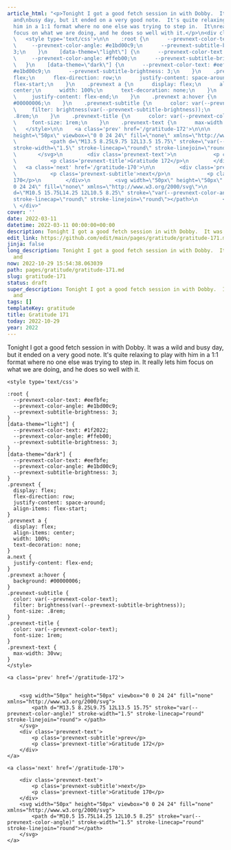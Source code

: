 ```yaml
---
article_html: "<p>Tonight I got a good fetch session in with Dobby.  It was a wild
  and\nbusy day, but it ended on a very good note.  It's quite relaxing to play\nwith
  him in a 1:1 format where no one else was trying to step in.  It\nreally lets him
  focus on what we are doing, and he does so well with it.</p>\n<div class='prevnext'>\n\n
  \   <style type='text/css'>\n\n    :root {\n      --prevnext-color-text: #eefbfe;\n
  \     --prevnext-color-angle: #e1bd00c9;\n      --prevnext-subtitle-brightness:
  3;\n    }\n    [data-theme=\"light\"] {\n      --prevnext-color-text: #1f2022;\n
  \     --prevnext-color-angle: #ffeb00;\n      --prevnext-subtitle-brightness: 3;\n
  \   }\n    [data-theme=\"dark\"] {\n      --prevnext-color-text: #eefbfe;\n      --prevnext-color-angle:
  #e1bd00c9;\n      --prevnext-subtitle-brightness: 3;\n    }\n    .prevnext {\n      display:
  flex;\n      flex-direction: row;\n      justify-content: space-around;\n      align-items:
  flex-start;\n    }\n    .prevnext a {\n      display: flex;\n      align-items:
  center;\n      width: 100%;\n      text-decoration: none;\n    }\n    a.next {\n
  \     justify-content: flex-end;\n    }\n    .prevnext a:hover {\n      background:
  #00000006;\n    }\n    .prevnext-subtitle {\n      color: var(--prevnext-color-text);\n
  \     filter: brightness(var(--prevnext-subtitle-brightness));\n      font-size:
  .8rem;\n    }\n    .prevnext-title {\n      color: var(--prevnext-color-text);\n
  \     font-size: 1rem;\n    }\n    .prevnext-text {\n      max-width: 30vw;\n    }\n
  \   </style>\n\n    <a class='prev' href='/gratitude-172'>\n\n\n        <svg width=\"50px\"
  height=\"50px\" viewbox=\"0 0 24 24\" fill=\"none\" xmlns=\"http://www.w3.org/2000/svg\">\n
  \           <path d=\"M13.5 8.25L9.75 12L13.5 15.75\" stroke=\"var(--prevnext-color-angle)\"
  stroke-width=\"1.5\" stroke-linecap=\"round\" stroke-linejoin=\"round\"> </path>\n
  \       </svg>\n        <div class='prevnext-text'>\n            <p class='prevnext-subtitle'>prev</p>\n
  \           <p class='prevnext-title'>Gratitude 172</p>\n        </div>\n    </a>\n\n
  \   <a class='next' href='/gratitude-170'>\n\n        <div class='prevnext-text'>\n
  \           <p class='prevnext-subtitle'>next</p>\n            <p class='prevnext-title'>Gratitude
  170</p>\n        </div>\n        <svg width=\"50px\" height=\"50px\" viewbox=\"0
  0 24 24\" fill=\"none\" xmlns=\"http://www.w3.org/2000/svg\">\n            <path
  d=\"M10.5 15.75L14.25 12L10.5 8.25\" stroke=\"var(--prevnext-color-angle)\" stroke-width=\"1.5\"
  stroke-linecap=\"round\" stroke-linejoin=\"round\"></path>\n        </svg>\n    </a>\n
  \ </div>"
cover: ''
date: 2022-03-11
datetime: 2022-03-11 00:00:00+00:00
description: Tonight I got a good fetch session in with Dobby.  It was a wild and
edit_link: https://github.com/edit/main/pages/gratitude/gratitude-171.md
jinja: false
long_description: Tonight I got a good fetch session in with Dobby.  It was a wild
  and
now: 2022-10-29 15:54:38.063039
path: pages/gratitude/gratitude-171.md
slug: gratitude-171
status: draft
super_description: Tonight I got a good fetch session in with Dobby.  It was a wild
  and
tags: []
templateKey: gratitude
title: Gratitude 171
today: 2022-10-29
year: 2022
---
```


Tonight I got a good fetch session in with Dobby.  It was a wild and
busy day, but it ended on a very good note.  It's quite relaxing to play
with him in a 1:1 format where no one else was trying to step in.  It
really lets him focus on what we are doing, and he does so well with it.
<div class='prevnext'>

    <style type='text/css'>

    :root {
      --prevnext-color-text: #eefbfe;
      --prevnext-color-angle: #e1bd00c9;
      --prevnext-subtitle-brightness: 3;
    }
    [data-theme="light"] {
      --prevnext-color-text: #1f2022;
      --prevnext-color-angle: #ffeb00;
      --prevnext-subtitle-brightness: 3;
    }
    [data-theme="dark"] {
      --prevnext-color-text: #eefbfe;
      --prevnext-color-angle: #e1bd00c9;
      --prevnext-subtitle-brightness: 3;
    }
    .prevnext {
      display: flex;
      flex-direction: row;
      justify-content: space-around;
      align-items: flex-start;
    }
    .prevnext a {
      display: flex;
      align-items: center;
      width: 100%;
      text-decoration: none;
    }
    a.next {
      justify-content: flex-end;
    }
    .prevnext a:hover {
      background: #00000006;
    }
    .prevnext-subtitle {
      color: var(--prevnext-color-text);
      filter: brightness(var(--prevnext-subtitle-brightness));
      font-size: .8rem;
    }
    .prevnext-title {
      color: var(--prevnext-color-text);
      font-size: 1rem;
    }
    .prevnext-text {
      max-width: 30vw;
    }
    </style>
    
    <a class='prev' href='/gratitude-172'>
    

        <svg width="50px" height="50px" viewbox="0 0 24 24" fill="none" xmlns="http://www.w3.org/2000/svg">
            <path d="M13.5 8.25L9.75 12L13.5 15.75" stroke="var(--prevnext-color-angle)" stroke-width="1.5" stroke-linecap="round" stroke-linejoin="round"> </path>
        </svg>
        <div class='prevnext-text'>
            <p class='prevnext-subtitle'>prev</p>
            <p class='prevnext-title'>Gratitude 172</p>
        </div>
    </a>
    
    <a class='next' href='/gratitude-170'>
    
        <div class='prevnext-text'>
            <p class='prevnext-subtitle'>next</p>
            <p class='prevnext-title'>Gratitude 170</p>
        </div>
        <svg width="50px" height="50px" viewbox="0 0 24 24" fill="none" xmlns="http://www.w3.org/2000/svg">
            <path d="M10.5 15.75L14.25 12L10.5 8.25" stroke="var(--prevnext-color-angle)" stroke-width="1.5" stroke-linecap="round" stroke-linejoin="round"></path>
        </svg>
    </a>
  </div>